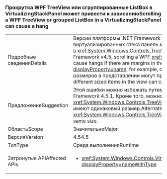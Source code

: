 ### <a name="scrolling-a-wpf-treeview-or-grouped-listbox-in-a-virtualizingstackpanel-can-cause-a-hang"></a><span data-ttu-id="f0e7b-101">Прокрутка WPF TreeView или сгруппированные ListBox в VirtualizingStackPanel может привести к зависанию</span><span class="sxs-lookup"><span data-stu-id="f0e7b-101">Scrolling a WPF TreeView or grouped ListBox in a VirtualizingStackPanel can cause a hang</span></span>

|   |   |
|---|---|
|<span data-ttu-id="f0e7b-102">Подробные сведения</span><span class="sxs-lookup"><span data-stu-id="f0e7b-102">Details</span></span>|<span data-ttu-id="f0e7b-103">Версии платформы .NET Framework 4.5 прокрутки WPF <xref:System.Windows.Controls.TreeView?displayProperty=name> виртуализированных стека панель может привести к зависает при наличии поля в области просмотра (между элементами в <xref:System.Windows.Controls.TreeView?displayProperty=name>, например, или на элементе ItemsPresenter).</span><span class="sxs-lookup"><span data-stu-id="f0e7b-103">In the .NET Framework v4.5, scrolling a WPF <xref:System.Windows.Controls.TreeView?displayProperty=name> in a virtualized stack panel can cause hangs if there are margins in the viewport (between the items in the <xref:System.Windows.Controls.TreeView?displayProperty=name>, for example, or on an ItemsPresenter element).</span></span> <span data-ttu-id="f0e7b-104">Кроме того, в некоторых случаях элементы разных размеров в представлении могут привести к нестабильности даже при отсутствии полей.</span><span class="sxs-lookup"><span data-stu-id="f0e7b-104">Additionally, in some cases, different sized items in the view can cause instability even if there are no margins.</span></span>|
|<span data-ttu-id="f0e7b-105">Предложение</span><span class="sxs-lookup"><span data-stu-id="f0e7b-105">Suggestion</span></span>|<span data-ttu-id="f0e7b-106">Этой ошибки можно избежать путем обновления до .NET Framework 4.5.1.</span><span class="sxs-lookup"><span data-stu-id="f0e7b-106">This bug can be avoided by upgrading to .NET Framework 4.5.1.</span></span> <span data-ttu-id="f0e7b-107">Кроме того, можно удалить поля из просмотр коллекций (например <xref:System.Windows.Controls.TreeView?displayProperty=name>s) в виртуализированных стека панелей, если все элементы имеют одинаковый размер.</span><span class="sxs-lookup"><span data-stu-id="f0e7b-107">Alternatively, margins can be removed from view collections (like <xref:System.Windows.Controls.TreeView?displayProperty=name>s) within virtualized stack panels if all contained items are the same size.</span></span>|
|<span data-ttu-id="f0e7b-108">Область</span><span class="sxs-lookup"><span data-stu-id="f0e7b-108">Scope</span></span>|<span data-ttu-id="f0e7b-109">Значительно</span><span class="sxs-lookup"><span data-stu-id="f0e7b-109">Major</span></span>|
|<span data-ttu-id="f0e7b-110">Версия</span><span class="sxs-lookup"><span data-stu-id="f0e7b-110">Version</span></span>|<span data-ttu-id="f0e7b-111">4.5</span><span class="sxs-lookup"><span data-stu-id="f0e7b-111">4.5</span></span>|
|<span data-ttu-id="f0e7b-112">Тип</span><span class="sxs-lookup"><span data-stu-id="f0e7b-112">Type</span></span>|<span data-ttu-id="f0e7b-113">Среда выполнения</span><span class="sxs-lookup"><span data-stu-id="f0e7b-113">Runtime</span></span>|
|<span data-ttu-id="f0e7b-114">Затронутые API</span><span class="sxs-lookup"><span data-stu-id="f0e7b-114">Affected APIs</span></span>|<ul><li><xref:System.Windows.Controls.VirtualizingStackPanel.SetIsVirtualizing(System.Windows.DependencyObject,System.Boolean)?displayProperty=nameWithType></li></ul>|

